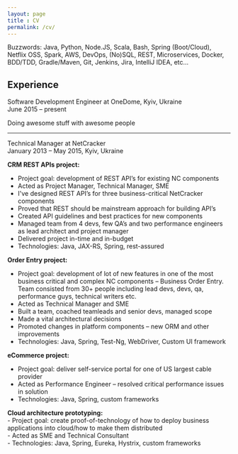 ```yaml
---
layout: page
title : CV
permalink: /cv/
---
```


Buzzwords: Java, Python, Node.JS, Scala, Bash, Spring (Boot/Cloud), Netflix OSS, Spark, AWS, DevOps, (No)SQL, REST, Microservices, Docker, BDD/TDD, Gradle/Maven, Git, Jenkins, Jira, IntelliJ IDEA, etc…

<h2>Experience</h2>
<p>Software Development Engineer at OneDome, Kyiv, Ukraine<br/>
June 2015 – present</p>

<p>
<div class="manual-content">

Doing awesome stuff with awesome people
</div>
</p>
<hr>
<p>Technical Manager at NetCracker<br/>
January 2013 – May 2015, Kyiv, Ukraine</p>

<p>
<div class="manual-content">

<strong>CRM REST APIs project:</strong><br>
- Project goal: development of REST API’s for existing NC components<br>
- Acted as Project Manager, Technical Manager, SME<br>
- I've designed REST API’s for three business-critical NetCracker components<br>
- Proved that REST should be mainstream approach for building API’s<br>
- Created API guidelines and best practices for new components<br>
- Managed team from 4 devs, few QA’s and two performance engineers as lead architect and project manager<br> 
- Delivered project in-time and in-budget<br>
- Technologies: Java, JAX-RS, Spring, rest-assured<br>
</div>
</p>

<p>
<div class="manual-content">

<strong>Order Entry project:</strong><br>
- Project goal: development of lot of new features in one of the most business critical and complex NC components – Business Order Entry. Team consisted from 30+ people including lead devs, devs, qa, performance guys, technical writers etc.<br>
- Acted as Technical Manager and SME<br>
- Built a team,  coached teamleads and senior devs, managed scope<br>
- Made a vital architectural decisions <br>
- Promoted changes in platform components – new ORM and other improvements<br>
- Technologies: Java, Spring, Test-Ng, WebDriver, Custom UI framework<br>
</div>
</p>

<p>
<div class="manual-content">

<strong>eCommerce project:</strong><br>
- Project goal: deliver self-service portal for one of US largest cable provider<br>
- Acted as Performance Engineer – resolved critical performance issues in solution<br>
- Technologies: Java, Spring, custom frameworks<br>
</div>
</p>

<p>
<div class="manual-content">
<strong>Cloud architecture prototyping:</strong><br>
- Project goal: create proof-of-technology of how to deploy business applications into cloud/how to make them distributed<br>
- Acted as SME and Technical Consultant<br>
- Technologies: Java, Spring, Eureka, Hystrix, custom frameworks<br>
</div>
</p>